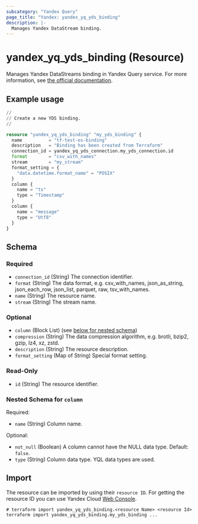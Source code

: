 ```yaml
---
subcategory: "Yandex Query"
page_title: "Yandex: yandex_yq_yds_binding"
description: |-
  Manages Yandex DataStream binding.
---
```


# yandex_yq_yds_binding (Resource)

Manages Yandex DataStreams binding in Yandex Query service. For more information, see [the official documentation](https://yandex.cloud/docs/query/concepts/glossary#Binding).

## Example usage

```terraform
//
// Create a new YDS binding.
//

resource "yandex_yq_yds_binding" "my_yds_binding" {
  name          = "tf-test-os-binding"
  description   = "Binding has been created from Terraform"
  connection_id = yandex_yq_yds_connection.my_yds_connection.id
  format        = "csv_with_names"
  stream        = "my_stream"
  format_setting = {
    "data.datetime.format_name" = "POSIX"
  }
  column {
    name = "ts"
    type = "Timestamp"
  }
  column {
    name = "message"
    type = "Utf8"
  }
}
```

<!-- schema generated by tfplugindocs -->
## Schema

### Required

- `connection_id` (String) The connection identifier.
- `format` (String) The data format, e.g. csv_with_names, json_as_string, json_each_row, json_list, parquet, raw, tsv_with_names.
- `name` (String) The resource name.
- `stream` (String) The stream name.

### Optional

- `column` (Block List) (see [below for nested schema](#nestedblock--column))
- `compression` (String) The data compression algorithm, e.g. brotli, bzip2, gzip, lz4, xz, zstd.
- `description` (String) The resource description.
- `format_setting` (Map of String) Special format setting.

### Read-Only

- `id` (String) The resource identifier.

<a id="nestedblock--column"></a>
### Nested Schema for `column`

Required:

- `name` (String) Column name.

Optional:

- `not_null` (Boolean) A column cannot have the NULL data type. Default: `false`.
- `type` (String) Column data type. YQL data types are used.

## Import

The resource can be imported by using their `resource ID`. For getting the resource ID you can use Yandex Cloud [Web Console](https://console.yandex.cloud).

```shell
# terraform import yandex_yq_yds_binding.<resource Name> <resource Id>
terraform import yandex_yq_yds_binding.my_yds_binding ...
```
